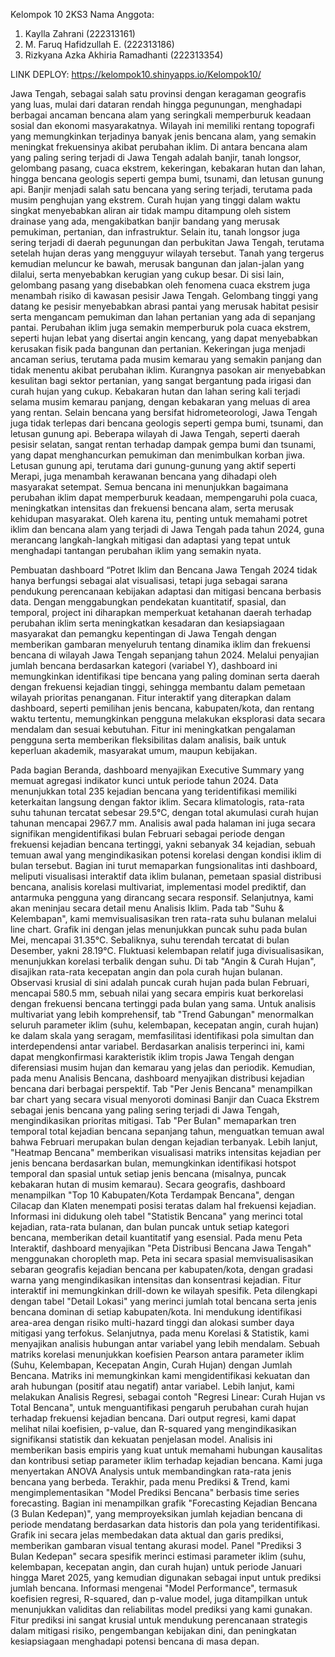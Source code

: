 Kelompok 10
2KS3
Nama Anggota:
1. Kaylla Zahrani (222313161)
2. M. Faruq Hafidzullah E. (222313186)
3. Rizkyana Azka Akhiria Ramadhanti (222313354)


LINK DEPLOY: https://kelompok10.shinyapps.io/Kelompok10/

Jawa Tengah, sebagai salah satu provinsi dengan keragaman geografis yang luas, mulai dari dataran rendah hingga pegunungan, menghadapi berbagai ancaman bencana alam yang seringkali memperburuk keadaan sosial dan ekonomi masyarakatnya. 
Wilayah ini memiliki rentang topografi yang memungkinkan terjadinya banyak jenis bencana alam, yang semakin meningkat frekuensinya akibat perubahan iklim. Di antara bencana alam yang paling sering terjadi di Jawa Tengah adalah banjir, 
tanah longsor, gelombang pasang, cuaca ekstrem, kekeringan, kebakaran hutan dan lahan, hingga bencana geologis seperti gempa bumi, tsunami, dan letusan gunung api.
Banjir menjadi salah satu bencana yang sering terjadi, terutama pada musim penghujan yang ekstrem. Curah hujan yang tinggi dalam waktu singkat menyebabkan aliran air tidak mampu ditampung oleh sistem drainase yang ada, mengakibatkan 
banjir bandang yang merusak pemukiman, pertanian, dan infrastruktur. Selain itu, tanah longsor juga sering terjadi di daerah pegunungan dan perbukitan Jawa Tengah, terutama setelah hujan deras yang mengguyur wilayah tersebut. 
Tanah yang tergerus kemudian meluncur ke bawah, merusak bangunan dan jalan-jalan yang dilalui, serta menyebabkan kerugian yang cukup besar.
Di sisi lain, gelombang pasang yang disebabkan oleh fenomena cuaca ekstrem juga menambah risiko di kawasan pesisir Jawa Tengah. Gelombang tinggi yang datang ke pesisir menyebabkan abrasi pantai yang merusak habitat pesisir serta mengancam 
pemukiman dan lahan pertanian yang ada di sepanjang pantai. Perubahan iklim juga semakin memperburuk pola cuaca ekstrem, seperti hujan lebat yang disertai angin kencang, yang dapat menyebabkan kerusakan fisik pada bangunan dan pertanian.
Kekeringan juga menjadi ancaman serius, terutama pada musim kemarau yang semakin panjang dan tidak menentu akibat perubahan iklim. Kurangnya pasokan air menyebabkan kesulitan bagi sektor pertanian, yang sangat bergantung pada irigasi dan 
curah hujan yang cukup. Kebakaran hutan dan lahan sering kali terjadi selama musim kemarau panjang, dengan kebakaran yang meluas di area yang rentan. Selain bencana yang bersifat hidrometeorologi, Jawa Tengah juga tidak terlepas dari bencana 
geologis seperti gempa bumi, tsunami, dan letusan gunung api. Beberapa wilayah di Jawa Tengah, seperti daerah pesisir selatan, sangat rentan terhadap dampak gempa bumi dan tsunami, yang dapat menghancurkan pemukiman dan menimbulkan korban jiwa. 
Letusan gunung api, terutama dari gunung-gunung yang aktif seperti Merapi, juga menambah kerawanan bencana yang dihadapi oleh masyarakat setempat.
Semua bencana ini menunjukkan bagaimana perubahan iklim dapat memperburuk keadaan, mempengaruhi pola cuaca, meningkatkan intensitas dan frekuensi bencana alam, serta merusak kehidupan masyarakat. Oleh karena itu, penting untuk memahami potret iklim 
dan bencana alam yang terjadi di Jawa Tengah pada tahun 2024, guna merancang langkah-langkah mitigasi dan adaptasi yang tepat untuk menghadapi tantangan perubahan iklim yang semakin nyata.

Pembuatan dashboard “Potret Iklim dan Bencana Jawa Tengah 2024 tidak hanya berfungsi sebagai alat visualisasi, tetapi juga sebagai sarana pendukung perencanaan kebijakan adaptasi dan mitigasi bencana berbasis data. Dengan menggabungkan pendekatan kuantitatif, 
spasial, dan temporal, project ini diharapkan memperkuat ketahanan daerah terhadap perubahan iklim serta meningkatkan kesadaran dan kesiapsiagaan masyarakat dan pemangku kepentingan di Jawa Tengah dengan memberikan gambaran menyeluruh tentang dinamika iklim dan 
frekuensi bencana di wilayah Jawa Tengah sepanjang tahun 2024. Melalui penyajian jumlah bencana berdasarkan kategori (variabel Y), dashboard ini memungkinkan identifikasi tipe bencana yang paling dominan serta daerah dengan frekuensi kejadian tinggi, 
sehingga membantu dalam pemetaan wilayah prioritas penanganan.
Fitur interaktif yang diterapkan dalam dashboard, seperti pemilihan jenis bencana, kabupaten/kota, dan rentang waktu tertentu, memungkinkan pengguna melakukan eksplorasi data secara mendalam dan sesuai kebutuhan. Fitur ini meningkatkan pengalaman pengguna serta 
memberikan fleksibilitas dalam analisis, baik untuk keperluan akademik, masyarakat umum, maupun kebijakan.

Pada bagian Beranda, dashboard menyajikan Executive Summary yang memuat agregasi indikator kunci untuk periode tahun 2024. Data menunjukkan total 235 kejadian bencana yang teridentifikasi memiliki keterkaitan langsung dengan faktor iklim. Secara klimatologis, rata-rata suhu tahunan tercatat sebesar 29.5°C, dengan total akumulasi curah hujan tahunan mencapai 2967.7 mm. Analisis awal pada halaman ini juga secara signifikan mengidentifikasi bulan Februari sebagai periode dengan frekuensi kejadian bencana tertinggi, yakni sebanyak 34 kejadian, sebuah temuan awal yang mengindikasikan potensi korelasi dengan kondisi iklim di bulan tersebut. Bagian ini turut memaparkan fungsionalitas inti dashboard, meliputi visualisasi interaktif data iklim bulanan, pemetaan spasial distribusi bencana, analisis korelasi multivariat, implementasi model prediktif, dan antarmuka pengguna yang dirancang secara responsif.
Selanjutnya, kami akan meninjau secara detail menu Analisis Iklim. Pada tab "Suhu & Kelembapan", kami memvisualisasikan tren rata-rata suhu bulanan melalui line chart. Grafik ini dengan jelas menunjukkan puncak suhu pada bulan Mei, mencapai 31.35°C. Sebaliknya, suhu terendah tercatat di bulan Desember, yakni 28.19°C. Fluktuasi kelembapan relatif juga divisualisasikan, menunjukkan korelasi terbalik dengan suhu. Di tab "Angin & Curah Hujan", disajikan rata-rata kecepatan angin dan pola curah hujan bulanan. Observasi krusial di sini adalah puncak curah hujan pada bulan Februari, mencapai 580.5 mm, sebuah nilai yang secara empiris kuat berkorelasi dengan frekuensi bencana tertinggi pada bulan yang sama. Untuk analisis multivariat yang lebih komprehensif, tab "Trend Gabungan" menormalkan seluruh parameter iklim (suhu, kelembapan, kecepatan angin, curah hujan) ke dalam skala yang seragam, memfasilitasi identifikasi pola simultan dan interdependensi antar variabel. Berdasarkan analisis terperinci ini, kami dapat mengkonfirmasi karakteristik iklim tropis Jawa Tengah dengan diferensiasi musim hujan dan kemarau yang jelas dan periodik.
Kemudian, pada menu Analisis Bencana, dashboard menyajikan distribusi kejadian bencana dari berbagai perspektif. Tab "Per Jenis Bencana" menampilkan bar chart yang secara visual menyoroti dominasi Banjir dan Cuaca Ekstrem sebagai jenis bencana yang paling sering terjadi di Jawa Tengah, mengindikasikan prioritas mitigasi. Tab "Per Bulan" memaparkan tren temporal total kejadian bencana sepanjang tahun, menguatkan temuan awal bahwa Februari merupakan bulan dengan kejadian terbanyak. Lebih lanjut, "Heatmap Bencana" memberikan visualisasi matriks intensitas kejadian per jenis bencana berdasarkan bulan, memungkinkan identifikasi hotspot temporal dan spasial untuk setiap jenis bencana (misalnya, puncak kebakaran hutan di musim kemarau). Secara geografis, dashboard menampilkan "Top 10 Kabupaten/Kota Terdampak Bencana", dengan Cilacap dan Klaten menempati posisi teratas dalam hal frekuensi kejadian. Informasi ini didukung oleh tabel "Statistik Bencana" yang merinci total kejadian, rata-rata bulanan, dan bulan puncak untuk setiap kategori bencana, memberikan detail kuantitatif yang esensial.
Pada menu Peta Interaktif, dashboard menyajikan "Peta Distribusi Bencana Jawa Tengah" menggunakan choropleth map. Peta ini secara spasial memvisualisasikan sebaran geografis kejadian bencana per kabupaten/kota, dengan gradasi warna yang mengindikasikan intensitas dan konsentrasi kejadian. Fitur interaktif ini memungkinkan drill-down ke wilayah spesifik. Peta dilengkapi dengan tabel "Detail Lokasi" yang merinci jumlah total bencana serta jenis bencana dominan di setiap kabupaten/kota. Ini mendukung identifikasi area-area dengan risiko multi-hazard tinggi dan alokasi sumber daya mitigasi yang terfokus.
Selanjutnya, pada menu Korelasi & Statistik, kami menyajikan analisis hubungan antar variabel yang lebih mendalam. Sebuah matriks korelasi menunjukkan koefisien Pearson antara parameter iklim (Suhu, Kelembapan, Kecepatan Angin, Curah Hujan) dengan Jumlah Bencana. Matriks ini memungkinkan kami mengidentifikasi kekuatan dan arah hubungan (positif atau negatif) antar variabel. Lebih lanjut, kami melakukan Analisis Regresi, sebagai contoh "Regresi Linear: Curah Hujan vs Total Bencana", untuk menguantifikasi pengaruh perubahan curah hujan terhadap frekuensi kejadian bencana. Dari output regresi, kami dapat melihat nilai koefisien, p-value, dan R-squared yang mengindikasikan signifikansi statistik dan kekuatan penjelasan model. Analisis ini memberikan basis empiris yang kuat untuk memahami hubungan kausalitas dan kontribusi setiap parameter iklim terhadap kejadian bencana. Kami juga menyertakan ANOVA Analysis untuk membandingkan rata-rata jenis bencana yang berbeda.
Terakhir, pada menu Prediksi & Trend, kami mengimplementasikan "Model Prediksi Bencana" berbasis time series forecasting. Bagian ini menampilkan grafik "Forecasting Kejadian Bencana (3 Bulan Kedepan)", yang memproyeksikan jumlah kejadian bencana di periode mendatang berdasarkan data historis dan pola yang teridentifikasi. Grafik ini secara jelas membedakan data aktual dan garis prediksi, memberikan gambaran visual tentang akurasi model. Panel "Prediksi 3 Bulan Kedepan" secara spesifik merinci estimasi parameter iklim (suhu, kelembapan, kecepatan angin, dan curah hujan) untuk periode Januari hingga Maret 2025, yang kemudian digunakan sebagai input untuk prediksi jumlah bencana. Informasi mengenai "Model Performance", termasuk koefisien regresi, R-squared, dan p-value model, juga ditampilkan untuk menunjukkan validitas dan reliabilitas model prediksi yang kami gunakan. Fitur prediksi ini sangat krusial untuk mendukung perencanaan strategis dalam mitigasi risiko, pengembangan kebijakan dini, dan peningkatan kesiapsiagaan menghadapi potensi bencana di masa depan.


